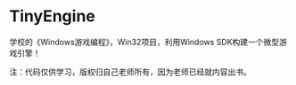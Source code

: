 TinyEngine
==========

学校的《Windows游戏编程》，Win32项目，利用Windows SDK构建一个微型游戏引擎！

注：代码仅供学习，版权归自己老师所有，因为老师已经就内容出书。




